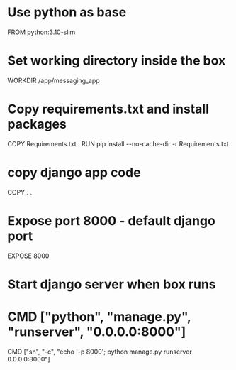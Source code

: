 # Use python as base

FROM python:3.10-slim

# Set working directory inside the box

WORKDIR /app/messaging_app

# Copy requirements.txt and install packages

COPY Requirements.txt .
RUN pip install --no-cache-dir -r Requirements.txt

# copy django app code

COPY . .

# Expose port 8000 - default django port

EXPOSE 8000

# Start django server when box runs

# CMD ["python", "manage.py", "runserver", "0.0.0.0:8000"]

CMD ["sh", "-c", "echo '-p 8000'; python manage.py runserver 0.0.0.0:8000"]

